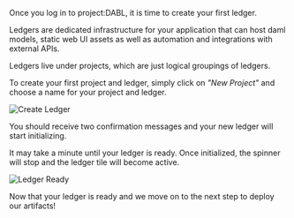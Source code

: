 Once you log in to project:DABL, it is time to create your first ledger.

Ledgers are dedicated infrastructure for your application that can host daml models, static web UI assets as well as automation and integrations with external APIs.

Ledgers live under projects, which are just logical groupings of ledgers.

To create your first project and ledger, simply click on _"New Project"_ and choose a name for your project and ledger.

![Create Ledger](/dimitri-da/courses/getting-started/deploy-to-dabl/assets/project-dabl-create-ledger.gif)

You should receive two confirmation messages and your new ledger will start initializing.

It may take a minute until your ledger is ready. Once initialized, the spinner will stop and the ledger tile will become active.

![Ledger Ready](/dimitri-da/courses/getting-started/deploy-to-dabl/assets/project-dabl-ledger-ready.gif)

Now that your ledger is ready and we move on to the next step to deploy our artifacts!
